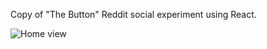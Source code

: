 Copy of "The Button" Reddit social experiment using React.

![Home view](https://user-images.githubusercontent.com/69378136/218627745-e4933679-09bd-443a-be56-742901c1a740.png)



